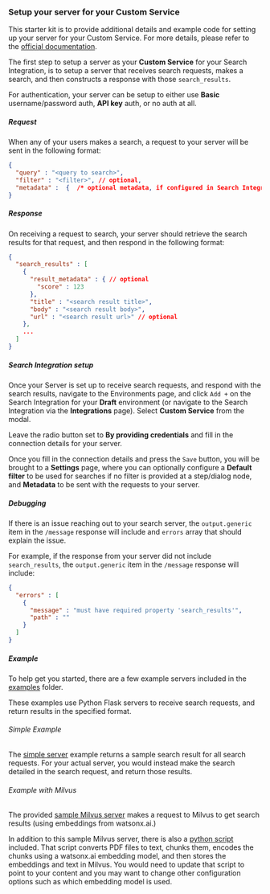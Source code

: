 
### Setup your server for your Custom Service

This starter kit is to provide additional details and example code for setting up your server for your Custom Service. For more details, please refer to the [official documentation](https://cloud.ibm.com/docs/watson-assistant?topic=watson-assistant-search-customsearch-add#setup-custom-service-server).

The first step to setup a server as your **Custom Service** for your Search Integration, is to setup a server that receives search requests, makes a search, and then constructs a response with those `search_results`.

For authentication, your server can be setup to either use **Basic** username/password auth, **API key** auth, or no auth at all.

##### Request

When any of your users makes a search, a request to your server will be sent in the following format:

```json
{
  "query" : "<query to search>",
  "filter" : "<filter>", // optional,
  "metadata" :  {  /* optional metadata, if configured in Search Integration */ }
}
```

##### Response

On receiving a request to search, your server should retrieve the search results for that request, and then respond in the following format:

```json
{
  "search_results" : [
    {
      "result_metadata" : { // optional
        "score" : 123
      },
      "title" : "<search result title>",
      "body" : "<search result body>",
      "url" : "<search result url>" // optional
    },
    ...
  ]
}
```

##### Search Integration setup

Once your Server is set up to receive search requests, and respond with the search results, navigate to the Environments page, and click `Add +` on the Search Integration for your **Draft** environment (or navigate to the Search Integration via the **Integrations** page). Select **Custom Service** from the modal.

Leave the radio button set to **By providing credentials** and fill in the connection details for your server.

Once you fill in the connection details and press the `Save` button, you will be brought to a **Settings** page, where you can optionally configure a **Default filter** to be used for searches if no filter is provided at a step/dialog node, and **Metadata** to be sent with the requests to your server. 

##### Debugging

If there is an issue reaching out to your search server, the `output.generic` item in the `/message` response will include and `errors` array that should explain the issue. 

For example, if the response from your server did not include `search_results`, the `output.generic` item in the `/message` response will include:
```json
{
  "errors" : [ 
    { 
      "message" : "must have required property 'search_results'",
      "path" : "" 
    } 
  ]
}
```

##### Example

To help get you started, there are a few example servers included in the [examples](./examples) folder. 

These examples use Python Flask servers to receive search requests, and return results in the specified format.

###### Simple Example

The [simple server](./examples/example-simple-server.py) example returns a sample search result for all search requests. For your actual server, you would instead make the search detailed in the search request, and return those results.

###### Example with Milvus

The provided [sample Milvus server](./examples/examle-milvus-server.py) makes a request to Milvus to get search results (using embeddings from watsonx.ai.)

In addition to this sample Milvus server, there is also a [python script](./examples/index-with-milvus.py) included. That script converts PDF files to text, chunks them, encodes the chunks using a watsonx.ai embedding model, and then stores the embeddings and text in Milvus. You would need to update that script to point to your content and you may want to change other configuration options such as which embedding model is used.